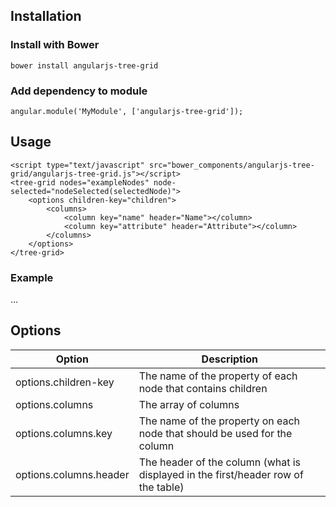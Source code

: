 ## Installation
### Install with Bower
`bower install angularjs-tree-grid`

### Add dependency to module
```
angular.module('MyModule', ['angularjs-tree-grid']);
```

## Usage
```
<script type="text/javascript" src="bower_components/angularjs-tree-grid/angularjs-tree-grid.js"></script>
<tree-grid nodes="exampleNodes" node-selected="nodeSelected(selectedNode)">
    <options children-key="children">
        <columns>
            <column key="name" header="Name"></column>
            <column key="attribute" header="Attribute"></column>
        </columns>
    </options>
</tree-grid>
```

### Example
...

## Options
| Option | Description |
| ------ | ----------- |
| options.children-key | The name of the property of each node that contains children |
| options.columns | The array of columns |
| options.columns.key | The name of the property on each node that should be used for the column |
| options.columns.header | The header of the column (what is displayed in the first/header row of the table) |

